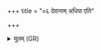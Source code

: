 +++
title = "०६ देवानाम् अधिपा एति"

+++
<details><summary>मूलम् (GR)</summary>

देवानाम् अधिपा एति घर्म  
ऋतेन भ्राजन्न् अमृतं विचष्टे ।  
हिरण्यवर्णो नभसो देव सूर्य  
घर्मो भ्राजन् दिवो अन्तान् पर्य् एषि विद्युता ॥
</details>
